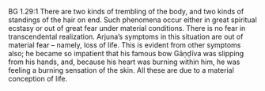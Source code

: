 BG 1.29:1	There are two kinds of trembling of the body, and two kinds of standings of the hair on end. Such phenomena occur either in great spiritual ecstasy or out of great fear under material conditions. There is no fear in transcendental realization. Arjuna’s symptoms in this situation are out of material fear – namely, loss of life. This is evident from other symptoms also; he became so impatient that his famous bow Gāṇḍīva was slipping from his hands, and, because his heart was burning within him, he was feeling a burning sensation of the skin. All these are due to a material conception of life.
